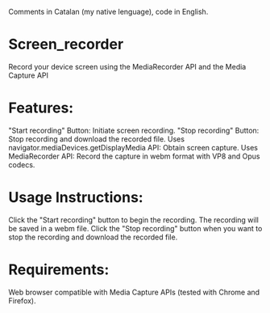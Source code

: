 Comments in Catalan (my native lenguage), code in English.

# Screen_recorder
Record your device screen using the MediaRecorder API and the Media Capture API

# Features:
"Start recording" Button: Initiate screen recording.
"Stop recording" Button: Stop recording and download the recorded file.
Uses navigator.mediaDevices.getDisplayMedia API: Obtain screen capture.
Uses MediaRecorder API: Record the capture in webm format with VP8 and Opus codecs.

# Usage Instructions:
Click the "Start recording" button to begin the recording.
The recording will be saved in a webm file.
Click the "Stop recording" button when you want to stop the recording and download the recorded file.

# Requirements:
Web browser compatible with Media Capture APIs (tested with Chrome and Firefox).
